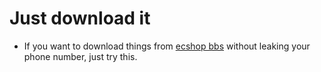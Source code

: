 Just download it
========
* If you want to download things from [ecshop bbs](http://bbs.ecshop.com) without leaking your phone number, just try this.
